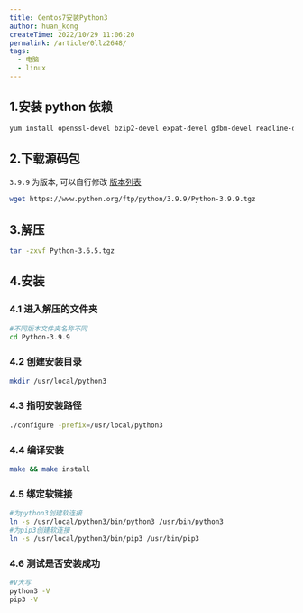 ```yaml
---
title: Centos7安装Python3
author: huan_kong
createTime: 2022/10/29 11:06:20
permalink: /article/0llz2648/
tags: 
  - 电脑
  - linux
---
```


## 1.安装 python 依赖

~~~sh
yum install openssl-devel bzip2-devel expat-devel gdbm-devel readline-devel sqlite-devel
~~~

## 2.下载源码包

`3.9.9` 为版本, 可以自行修改 [版本列表](https://www.python.org/ftp/python)

~~~sh
wget https://www.python.org/ftp/python/3.9.9/Python-3.9.9.tgz
~~~

## 3.解压

~~~sh
tar -zxvf Python-3.6.5.tgz
~~~

## 4.安装

### 4.1 进入解压的文件夹

~~~sh
#不同版本文件夹名称不同
cd Python-3.9.9
~~~

### 4.2 创建安装目录

~~~sh
mkdir /usr/local/python3
~~~

### 4.3 指明安装路径

~~~sh
./configure -prefix=/usr/local/python3
~~~

### 4.4 编译安装

~~~sh
make && make install
~~~

### 4.5 绑定软链接

~~~sh
#为python3创建软连接
ln -s /usr/local/python3/bin/python3 /usr/bin/python3
#为pip3创建软连接
ln -s /usr/local/python3/bin/pip3 /usr/bin/pip3
~~~

### 4.6 测试是否安装成功

~~~sh
#V大写
python3 -V
pip3 -V
~~~
